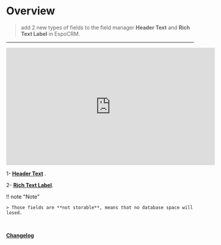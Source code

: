 # Overview

> add 2 new types of fields to the field manager **Header Text** and **Rich Text Label** in EspoCRM.

---

<iframe width="560" height="315" src="https://www.youtube.com/embed/WNv7JVXK_tQ" title="YouTube video player" frameborder="0" allow="accelerometer; autoplay; clipboard-write; encrypted-media; gyroscope; picture-in-picture; web-share" allowfullscreen></iframe>

1- [**Header Text**](header-text.md) .

2- [**Rich Text Label**](rich-text-label.md).

!! note "Note"

    > Those fields are **not storable**, means that no database space will losed.


<br>

**<font color=gray> [Changelog](changelog.md) </font>**